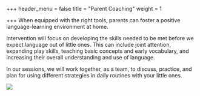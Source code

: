 +++
header_menu = false
title = "Parent Coaching"
weight = 1

+++
When equipped with the right tools, parents can foster a positive language-learning environment at home. 

Intervention will focus on developing the skills needed to be met before we expect language out of little ones. This can include joint attention, expanding play skills, teaching basic concepts and early vocabulary, and increasing their overall understanding and use of language. 

In our sessions, we will work together, as a team, to discuss, practice, and plan for using different strategies in daily routines with your little ones.

![](/uploads/pexels-andrea-piacquadio-3818963.jpg)